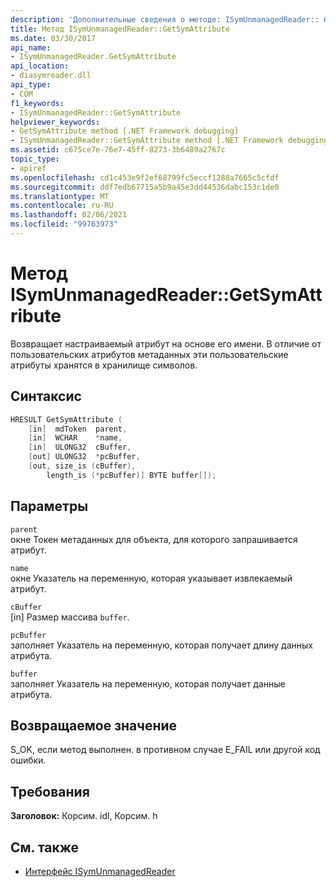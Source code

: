 ```yaml
---
description: 'Дополнительные сведения о методе: ISymUnmanagedReader:: GetSymAttribute'
title: Метод ISymUnmanagedReader::GetSymAttribute
ms.date: 03/30/2017
api_name:
- ISymUnmanagedReader.GetSymAttribute
api_location:
- diasymreader.dll
api_type:
- COM
f1_keywords:
- ISymUnmanagedReader::GetSymAttribute
helpviewer_keywords:
- GetSymAttribute method [.NET Framework debugging]
- ISymUnmanagedReader::GetSymAttribute method [.NET Framework debugging]
ms.assetid: c675ce7e-76e7-45ff-8273-3b6489a2767c
topic_type:
- apiref
ms.openlocfilehash: cd1c453e9f2ef68799fc5eccf1288a7665c5cfdf
ms.sourcegitcommit: ddf7edb67715a5b9a45e3dd44536dabc153c1de0
ms.translationtype: MT
ms.contentlocale: ru-RU
ms.lasthandoff: 02/06/2021
ms.locfileid: "99763973"
---
```

# <a name="isymunmanagedreadergetsymattribute-method"></a>Метод ISymUnmanagedReader::GetSymAttribute

Возвращает настраиваемый атрибут на основе его имени. В отличие от пользовательских атрибутов метаданных эти пользовательские атрибуты хранятся в хранилище символов.  
  
## <a name="syntax"></a>Синтаксис  
  
```cpp  
HRESULT GetSymAttribute (  
    [in]  mdToken  parent,  
    [in]  WCHAR    *name,  
    [in]  ULONG32  cBuffer,  
    [out] ULONG32  *pcBuffer,  
    [out, size_is (cBuffer),  
        length_is (*pcBuffer)] BYTE buffer[]);  
```  
  
## <a name="parameters"></a>Параметры  

 `parent`  
 окне Токен метаданных для объекта, для которого запрашивается атрибут.  
  
 `name`  
 окне Указатель на переменную, которая указывает извлекаемый атрибут.  
  
 `cBuffer`  
 [in] Размер массива `buffer`.  
  
 `pcBuffer`  
 заполняет Указатель на переменную, которая получает длину данных атрибута.  
  
 `buffer`  
 заполняет Указатель на переменную, которая получает данные атрибута.  
  
## <a name="return-value"></a>Возвращаемое значение  

 S_OK, если метод выполнен. в противном случае E_FAIL или другой код ошибки.  
  
## <a name="requirements"></a>Требования  

 **Заголовок:** Корсим. idl, Корсим. h  
  
## <a name="see-also"></a>См. также

- [Интерфейс ISymUnmanagedReader](isymunmanagedreader-interface.md)
